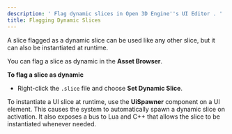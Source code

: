 ```yaml
---
description: ' Flag dynamic slices in Open 3D Engine''s UI Editor . '
title: Flagging Dynamic Slices
---
```


A slice flagged as a dynamic slice can be used like any other slice, but it can also be instantiated at runtime.

You can flag a slice as dynamic in the **Asset Browser**.

**To flag a slice as dynamic**
+ Right-click the `.slice` file and choose **Set Dynamic Slice**.

To instantiate a UI slice at runtime, use the **UiSpawner** component on a UI element. This causes the system to automatically spawn a dynamic slice on activation. It also exposes a bus to Lua and C++ that allows the slice to be instantiated whenever needed.

